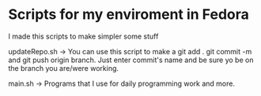 # Scripts for my enviroment in Fedora

I made this scripts to make simpler some stuff

updateRepo.sh -> You can use this script to make a git add . git commit -m and git push origin branch. Just enter commit's name and be sure yo be on the branch you are/were working.

main.sh -> Programs that I use for daily programming work and more. 
